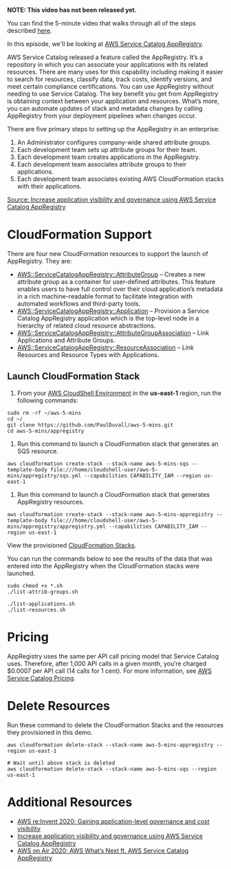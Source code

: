 **NOTE: This video has not been released yet.**

You can find the 5-minute video that walks through all of the steps described [here](https://youtu.be/AZT1OGUnTAw). 

In this episode, we'll be looking at [AWS Service Catalog AppRegistry](https://aws.amazon.com/blogs/mt/increase-application-visibility-governance-using-aws-service-catalog-appregistry/).

AWS Service Catalog released a feature called the AppRegistry. It’s a repository in which you can associate your applications with its related resources. There are many uses for this capability including making it easier to search for resources, classify data, track costs, identify versions, and meet certain compliance certifications. You can use AppRegistry without needing to use Service Catalog. The key benefit you get from AppRegistry is obtaining context between your application and resources. What’s more, you can automate updates of stack and metadata changes by calling AppRegistry from your deployment pipelines when changes occur. 

There are five primary steps to setting up the AppRegistry in an enterprise: 

1. An Administrator configures company-wide shared attribute groups.
1. Each development team sets up attribute groups for their team.
1. Each development team creates applications in the AppRegistry.
1. Each development team associates attribute groups to their applications.
1. Each development team associates existing AWS CloudFormation stacks with their applications.

[Source: Increase application visibility and governance using AWS Service Catalog AppRegistry](https://aws.amazon.com/blogs/mt/increase-application-visibility-governance-using-aws-service-catalog-appregistry/)

# CloudFormation Support

There are four new CloudFormation resources to support the launch of AppRegistry. They are:

* [AWS::ServiceCatalogAppRegistry::AttributeGroup](https://docs.aws.amazon.com/AWSCloudFormation/latest/UserGuide/aws-resource-servicecatalogappregistry-attributegroup.html) – Creates a new attribute group as a container for user-defined attributes. This feature enables users to have full control over their cloud application’s metadata in a rich machine-readable format to facilitate integration with automated workflows and third-party tools.
* [AWS::ServiceCatalogAppRegistry::Application](https://docs.aws.amazon.com/AWSCloudFormation/latest/UserGuide/aws-resource-servicecatalogappregistry-application.html) – Provision a Service Catalog AppRegistry application which is the top-level node in a hierarchy of related cloud resource abstractions.
* [AWS::ServiceCatalogAppRegistry::AttributeGroupAssociation](https://docs.aws.amazon.com/AWSCloudFormation/latest/UserGuide/aws-resource-servicecatalogappregistry-attributegroupassociation.html) – Link Applications and Attribute Groups.
* [AWS::ServiceCatalogAppRegistry::ResourceAssociation](https://docs.aws.amazon.com/AWSCloudFormation/latest/UserGuide/aws-resource-servicecatalogappregistry-resourceassociation.html) – Link Resources and Resource Types with Applications. 

## Launch CloudFormation Stack

1. From your [AWS CloudShell Environment](https://us-east-1.console.aws.amazon.com/cloudshell/home?region=us-east-1#) in the **us-east-1** region, run the following commands: 

```
sudo rm -rf ~/aws-5-mins
cd ~/
git clone https://github.com/PaulDuvall/aws-5-mins.git
cd aws-5-mins/appregistry
```

1. Run this command to launch a CloudFormation stack that generates an SQS resource.  

```
aws cloudformation create-stack --stack-name aws-5-mins-sqs --template-body file:///home/cloudshell-user/aws-5-mins/appregistry/sqs.yml --capabilities CAPABILITY_IAM --region us-east-1
```

1. Run this command to launch a CloudFormation stack that generates AppRegistry resources.  

```
aws cloudformation create-stack --stack-name aws-5-mins-appregistry --template-body file:///home/cloudshell-user/aws-5-mins/appregistry/appregistry.yml --capabilities CAPABILITY_IAM --region us-east-1
```

View the provisioned [CloudFormation Stacks](https://console.aws.amazon.com/cloudformation/home?region=us-east-1#/stacks).

You can run the commands below to see the results of the data that was entered into the AppRegistry when the CloudFormation stacks were launched.

```
sudo chmod +x *.sh
./list-attrib-groups.sh

./list-applications.sh
./list-resources.sh
```

# Pricing
AppRegistry uses the same per API call pricing model that Service Catalog uses. Therefore, after 1,000 API calls in a given month, you’re charged $0.0007 per API call (14 calls for 1 cent). For more information, see [AWS Service Catalog Pricing](https://aws.amazon.com/servicecatalog/pricing/). 

# Delete Resources

Run these command to delete the CloudFormation Stacks and the resources they provisioned in this demo. 

```
aws cloudformation delete-stack --stack-name aws-5-mins-appregistry --region us-east-1

# Wait until above stack is deleted
aws cloudformation delete-stack --stack-name aws-5-mins-sqs --region us-east-1

```

# Additional Resources

* [AWS re:Invent 2020: Gaining application-level governance and cost visibility](https://www.youtube.com/watch?v=9rJ_91AtPJ0
)
* [Increase application visibility and governance using AWS Service Catalog AppRegistry](https://aws.amazon.com/blogs/mt/increase-application-visibility-governance-using-aws-service-catalog-appregistry/)
* [AWS on Air 2020: AWS What’s Next ft. AWS Service Catalog AppRegistry](https://youtu.be/Ez3QdO7UjwU)